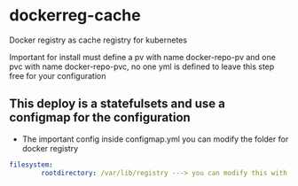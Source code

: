 # dockerreg-cache
Docker registry as cache registry for kubernetes

Important for install must define a pv with name docker-repo-pv and one pvc with name docker-repo-pvc, no one yml is defined to leave this step free for your configuration

## This deploy is a statefulsets and use a configmap for the configuration 

* The important config
inside configmap.yml you can modify the folder for docker registry 

```yaml
filesystem:
        rootdirectory: /var/lib/registry ---> you can modify this with your best config this is the folder location inside the container
```
